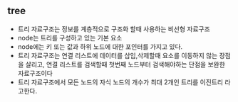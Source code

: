 ## tree

- 트리 자료구조는 정보를 계층적으로 구조화 할때 사용하는 비선형 자료구조
- node는 트리를 구성하고 있는 기본 요소
- node에는 키 또는 값과 하위 노드에 대한 포인터를 가지고 있다.
- 트리 자료구조는 연결 리스트에 데이터를 삽입,삭제할때 요소를 이동하지 않는 장점을 살리고, 연결 리스트를 검색할때 첫번째 노드부터 검색해야하는 단점을 보완한 자료구조이다
- 트리 자료구조에서 모든 노드의 자식 노드의 개수가 최대 2개인 트리를 이진트리 라고한다.
